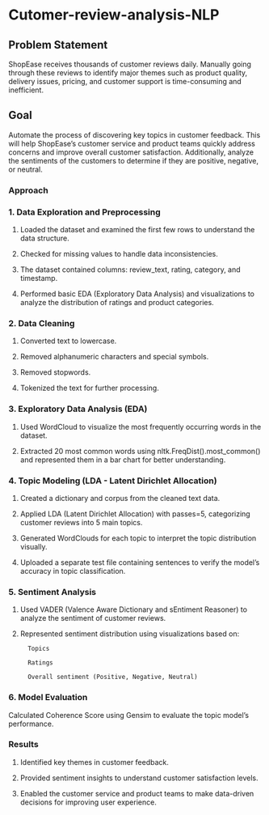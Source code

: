 # Cutomer-review-analysis-NLP

## Problem Statement

ShopEase receives thousands of customer reviews daily. Manually going through these reviews to identify major themes such as product quality, delivery issues, pricing, and customer support is time-consuming and inefficient.

## Goal

Automate the process of discovering key topics in customer feedback. This will help ShopEase’s customer service and product teams quickly address concerns and improve overall customer satisfaction. Additionally, analyze the sentiments of the customers to determine if they are positive, negative, or neutral.

### Approach

### 1. Data Exploration and Preprocessing

1. Loaded the dataset and examined the first few rows to understand the data structure.

2. Checked for missing values to handle data inconsistencies.

3. The dataset contained columns: review_text, rating, category, and timestamp.

4. Performed basic EDA (Exploratory Data Analysis) and visualizations to analyze the distribution of ratings and product categories.

### 2. Data Cleaning

1. Converted text to lowercase.

2. Removed alphanumeric characters and special symbols.

3. Removed stopwords.

4. Tokenized the text for further processing.

### 3. Exploratory Data Analysis (EDA)

1. Used WordCloud to visualize the most frequently occurring words in the dataset.

2. Extracted 20 most common words using nltk.FreqDist().most_common() and represented them in a bar chart for better understanding.

### 4. Topic Modeling (LDA - Latent Dirichlet Allocation)

1. Created a dictionary and corpus from the cleaned text data.

2. Applied LDA (Latent Dirichlet Allocation) with passes=5, categorizing customer reviews into 5 main topics.

3. Generated WordClouds for each topic to interpret the topic distribution visually.

4. Uploaded a separate test file containing sentences to verify the model’s accuracy in topic classification.

### 5. Sentiment Analysis

1. Used VADER (Valence Aware Dictionary and sEntiment Reasoner) to analyze the sentiment of customer reviews.

2. Represented sentiment distribution using visualizations based on:

         Topics

         Ratings

         Overall sentiment (Positive, Negative, Neutral)

### 6. Model Evaluation

Calculated Coherence Score using Gensim to evaluate the topic model’s performance.

### Results

1. Identified key themes in customer feedback.

2. Provided sentiment insights to understand customer satisfaction levels.

3. Enabled the customer service and product teams to make data-driven decisions for improving user experience.
